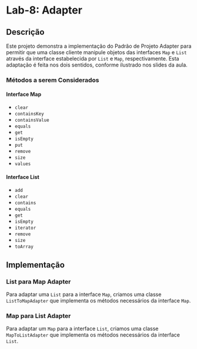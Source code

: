 # Lab-8: Adapter

## Descrição

Este projeto demonstra a implementação do Padrão de Projeto Adapter para permitir que uma classe cliente manipule objetos das interfaces `Map` e `List` através da interface estabelecida por `List` e `Map`, respectivamente. Esta adaptação é feita nos dois sentidos, conforme ilustrado nos slides da aula.

### Métodos a serem Considerados

#### Interface Map
- `clear`
- `containsKey`
- `containsValue`
- `equals`
- `get`
- `isEmpty`
- `put`
- `remove`
- `size`
- `values`

#### Interface List
- `add`
- `clear`
- `contains`
- `equals`
- `get`
- `isEmpty`
- `iterator`
- `remove`
- `size`
- `toArray`

## Implementação

### List para Map Adapter

Para adaptar uma `List` para a interface `Map`, criamos uma classe `ListToMapAdapter` que implementa os métodos necessários da interface `Map`.

### Map para List Adapter

Para adaptar um `Map` para a interface `List`, criamos uma classe `MapToListAdapter` que implementa os métodos necessários da interface `List`.

